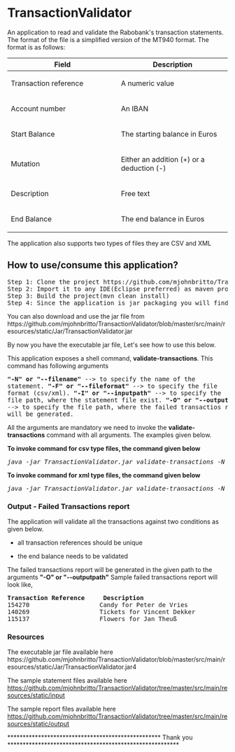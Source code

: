 # TransactionValidator

An application to read and validate the Rabobank's transaction statements. The format of the file is a simplified version of the MT940 format. The format is as follows:

<table class="tableblock frame-all grid-all spread">
<colgroup>
<col style="width: 50%;">
<col style="width: 50%;">
</colgroup>
<thead>
<tr>
<th class="tableblock halign-left valign-top">Field</th>
<th class="tableblock halign-left valign-top">Description</th>
</tr>
</thead>
<tbody>
<tr>
<td class="tableblock halign-left valign-top"><p class="tableblock">Transaction reference</p></td>
<td class="tableblock halign-left valign-top"><p class="tableblock">A numeric value</p></td>
</tr>
<tr>
<td class="tableblock halign-left valign-top"><p class="tableblock">Account number</p></td>
<td class="tableblock halign-left valign-top"><p class="tableblock">An IBAN</p></td>
</tr>
<tr>
<td class="tableblock halign-left valign-top"><p class="tableblock">Start Balance</p></td>
<td class="tableblock halign-left valign-top"><p class="tableblock">The starting balance in Euros</p></td>
</tr>
<tr>
<td class="tableblock halign-left valign-top"><p class="tableblock">Mutation</p></td>
<td class="tableblock halign-left valign-top"><p class="tableblock">Either an addition (+) or a deduction (-)</p></td>
</tr>
<tr>
<td class="tableblock halign-left valign-top"><p class="tableblock">Description</p></td>
<td class="tableblock halign-left valign-top"><p class="tableblock">Free text</p></td>
</tr>
<tr>
<td class="tableblock halign-left valign-top"><p class="tableblock">End Balance</p></td>
<td class="tableblock halign-left valign-top"><p class="tableblock">The end balance in Euros</p></td>
</tr>
</tbody>
</table>


The application also supports two types of files they are CSV and XML

<h2> How to use/consume this application?</h2>
<pre>
Step 1: Clone the project https://github.com/mjohnbritto/TransactionValidator.git
Step 2: Import it to any IDE(Eclipse preferred) as maven project.
Step 3: Build the project(mvn clean install)
Step 4: Since the application is jar packaging you will find the TransactionValidator.jar in the \target folder
</pre>
     You can also download and use the jar file from https://github.com/mjohnbritto/TransactionValidator/blob/master/src/main/resources/static/Jar/TransactionValidator.jar


By now you have the executable jar file, Let's see how to use this below.
 
This application exposes a shell command, <b>validate-transactions</b>. This command has following arguments
    <pre><b>"-N" or "--filename"</b>   --> to specify the name of the statement.
    <b>"-F" or "--fileformat"</b> --> to specify the file format (csv/xml).
    <b>"-I" or "--inputpath"</b>  --> to specify the file path, where the statement file exist.
    <b>"-O" or "--outputpath"</b> --> to specify the file path, where the failed transactios report will be generated.</pre>
All the arguments are mandatory we need to invoke the <b>validate-transactions</b> command with all arguments. The examples given below.
  
  
<b>To invoke command for csv type files, the command given below</b>
  
  <pre><em>java -jar TransactionValidator.jar validate-transactions -N records -F csv -I C:\\Users\\johnbrittom\\Downloads\\Assignment\\raboassignment -O C:\\Users\\johnbrittom\\Downloads\\Assignment\\raboassignment\\output</em></pre>
  
  <b>To invoke command for xml type files, the command given below</b>
  
  <pre><em>java -jar TransactionValidator.jar validate-transactions -N records -F xml -I C:\\Users\\johnbrittom\\Downloads\\Assignment\\raboassignment -O C:\\Users\\johnbrittom\\Downloads\\Assignment\\raboassignment\\output</em></pre>
  
  
 <h3>Output - Failed Transactions report</h3>
 The application will validate all the transactions against two conditions as given below.
 <ul>
<li>
<p>all transaction references should be unique</p>
</li>
<li>
<p>the end balance needs to be validated</p>
</li>
</ul>

The failed transactions report will be generated in the given path to the arguments <b>"-O" or "--outputpath"</b>
Sample failed transactions report will look like,

<pre>
<b>Transaction Reference 	 Description </b>
154270                   Candy for Peter de Vries
140269                   Tickets for Vincent Dekker
115137                   Flowers for Jan Theuß 
</pre>
<h3> Resources</h3>
   The executable jar file available here                 https://github.com/mjohnbritto/TransactionValidator/blob/master/src/main/resources/static/Jar/TransactionValidator.jar4

The sample statement files available here https://github.com/mjohnbritto/TransactionValidator/tree/master/src/main/resources/static/input

The sample report files available here https://github.com/mjohnbritto/TransactionValidator/tree/master/src/main/resources/static/output

************************************************** Thank you ********************************************************
